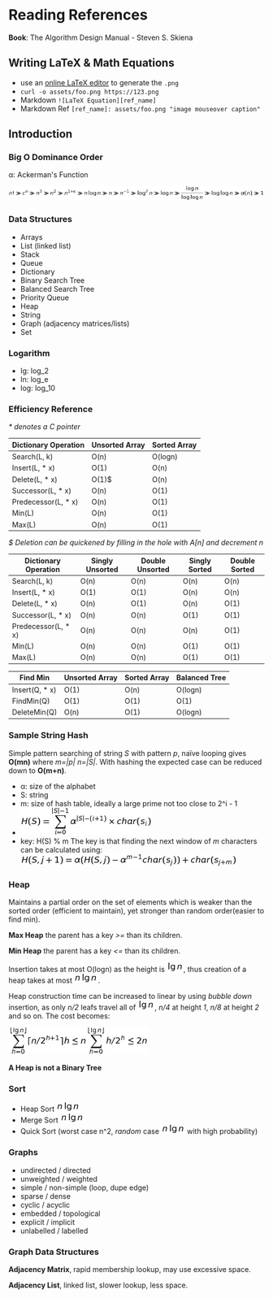 # Reading References
**Book**: The Algorithm Design Manual - Steven S. Skiena

## Writing LaTeX & Math Equations
- use an [online LaTeX editor](http://www.sciweavers.org/free-online-latex-equation-editor) to generate the `.png`
- `curl -o assets/foo.png https://123.png`
- Markdown `![LaTeX Equation][ref_name]`
- Markdown Ref `[ref_name]: assets/foo.png "image mouseover caption"`

## Introduction

### Big O Dominance Order
α: Ackerman's Function

![Dominance Chain][dom_chain]

### Data Structures
- Arrays
- List (linked list)
- Stack
- Queue
- Dictionary
- Binary Search Tree
- Balanced Search Tree
- Priority Queue
- Heap
- String
- Graph (adjacency matrices/lists)
- Set

### Logarithm
- lg: log_2
- ln: log_e
- log: log_10

### Efficiency Reference
_* denotes a C pointer_

Dictionary Operation | Unsorted Array | Sorted Array
--- | --- | ---
Search(L, k) | O(n) | O(logn)
Insert(L, * x) | O(1) | O(n)
Delete(L, * x) | O(1)$ | O(n)
Successor(L, * x) | O(n) | O(1)
Predecessor(L, * x) | O(n) | O(1)
Min(L) | O(n) | O(1)
Max(L) | O(n) | O(1)

_$ Deletion can be quickened by filling in the hole with A[n] and decrement n_

Dictionary Operation | Singly Unsorted | Double Unsorted | Singly Sorted | Double Sorted
--- | --- | --- | --- | ---
Search(L, k) | O(n) | O(n) | O(n) | O(n)
Insert(L, * x) | O(1) | O(1) | O(n) | O(n)
Delete(L, * x) | O(n) | O(1) | O(n) | O(1)
Successor(L, * x) | O(n) | O(n) | O(1) | O(1)
Predecessor(L, * x) | O(n) | O(n) | O(n) | O(1)
Min(L) | O(n) | O(n) | O(1) | O(1)
Max(L) | O(n) | O(n) | O(1) | O(1)

Find Min | Unsorted Array | Sorted Array | Balanced Tree
--- | --- | --- | ---
Insert(Q, * x) | O(1) | O(n) | O(logn)
FindMin(Q) | O(1) | O(1) | O(1)
DeleteMin(Q) | O(n) | O(1) | O(logn)

### Sample String Hash

Simple pattern searching of string _S_ with pattern _p_, naïve looping gives **O(mn)** where _m=|p| n=|S|_. With hashing the expected case
can be reduced down to **O(m+n)**.
- α: size of the alphabet
- S: string
- m: size of hash table, ideally a large prime not too close to 2^i - 1
- ![String Hash Equation][str_hash]
- key: H(S) % m
The key is that finding the next window of _m_ characters can be calculated using:
![String Hash j plus one][str_hash_plus_one]

### Heap

Maintains a partial order on the set of elements which is weaker than the sorted order (efficient to maintain), yet stronger than random order(easier to find min).

**Max Heap** the parent has a key _>=_ than its children.

**Min Heap** the parent has a key _<=_ than its children.

Insertion takes at most O(logn) as the height is ![lg n][lg_n], thus creation of a heap takes at most ![n lg n][n_lg_n].

Heap construction time can be increased to linear by using _bubble down_ insertion, as only _n/2_ leafs travel all of ![lg n][lg_n], _n/4_ at height _1_, _n/8_ at height _2_ and so on. The cost becomes:

![Heap Bubble Down][heap_bubble_d]

**A Heap is not a Binary Tree**

### Sort
- Heap Sort ![n log n][n_lg_n]
- Merge Sort ![n log n][n_lg_n]
- Quick Sort (worst case n^2, _random_ case ![n log n][n_lg_n] with high probability)

### Graphs
- undirected / directed
- unweighted / weighted
- simple / non-simple (loop, dupe edge)
- sparse / dense
- cyclic / acyclic
- embedded / topological
- explicit / implicit
- unlabelled / labelled

### Graph Data Structures
**Adjacency Matrix**, rapid membership lookup, may use excessive space.

**Adjacency List**, linked list, slower lookup, less space.



[//]: # (Below are Markdown References)

[lg_n]: assets/lg_n.png "\log_2 n"
[n_lg_n]: assets/n_lg_n.png "n \log_2 n"
[str_hash]: assets/str_hash.png "H(S) = \sum_{i=0}^{|S|-1}  \alpha^{|S|-(i+1)} \times char(s_i)"
[str_hash_plus_one]: assets/str_hash_plus_one.png "H(S, j+1) = \alpha(H(S, j) - \alpha^{m-1}char(s_j)) + char(s_{j+m})"
[dom_chain]: assets/dom_chain.png "n! \gg c^n \gg n^3 \gg n^2 \gg n^{1+ \epsilon} \gg n \log n \gg n \gg n^{-1} \gg \log^2 n \gg \log n \gg \frac{\log n}{\log\log n} \gg \log\log n \gg \alpha(n) \gg 1"
[heap_bubble_d]: assets/heap_bubble_d.png " \sum_{h=0}^{\lfloor \lg n \rfloor} \lceil n/2^{h+1}\rceil h \leq n \sum_{h=0}^{\lfloor\lg n\rfloor} h/2^h \leq 2n"
